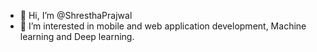 - 👋 Hi, I’m @ShresthaPrajwal
- 👀 I’m interested in mobile and web application development, Machine learning and Deep learning.
  

<!---
ShresthaPrajwal/ShresthaPrajwal is a ✨ special ✨ repository because its `README.md` (this file) appears on your GitHub profile.
You can click the Preview link to take a look at your changes.
--->
